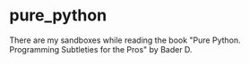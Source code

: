 # pure_python
There are my sandboxes while reading the book "Pure Python. Programming Subtleties for the Pros" by Bader D.
